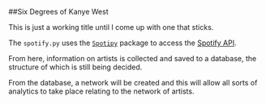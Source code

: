 ##Six Degrees of Kanye West

This is just a working title until I come up with one that sticks.

The `spotify.py` uses the [`Spotipy`](https://github.com/plamere/spotipy) package to access the [Spotify API](https://developer.spotify.com/web-api/).

From here, information on artists is collected and saved to a database, the structure of which is still being decided.

From the database, a network will be created and this will allow all sorts of analytics to take place relating to the network of artists.